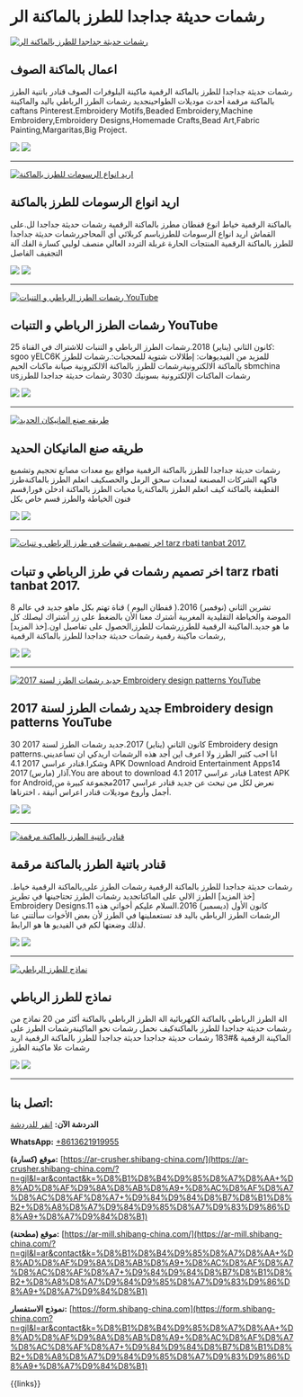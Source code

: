 # رشمات حديثة جداجدا للطرز بالماكنة الر

<a href="https://swt.shibang-china.com/?n=gjl&l=ar&img&k=%D8%B1%D8%B4%D9%85%D8%A7%D8%AA+%D8%AD%D8%AF%D9%8A%D8%AB%D8%A9+%D8%AC%D8%AF%D8%A7%D8%AC%D8%AF%D8%A7+%D9%84%D9%84%D8%B7%D8%B1%D8%B2+%D8%A8%D8%A7%D9%84%D9%85%D8%A7%D9%83%D9%86%D8%A9+%D8%A7%D9%84%D8%B1" target="_blank">![رشمات حديثة جداجدا للطرز بالماكنة الر](http://static.shibang-china.com/all-800x300/1491.jpg)</a>

## اعمال بالماكنة الصوف
رشمات حديثة جداجدا للطرز بالماكنة الرقمية ماكينة البلوفرات الصوف قنادر باتنية الطرز بالماكنة مرقمة أحدث موديلات الطواحينجديد رشمات الطرز الرباطي باليد والماكينة caftans Pinterest.Embroidery Motifs,Beaded Embroidery,Machine Embroidery,Embroidery Designs,Homemade Crafts,Bead Art,Fabric Painting,Margaritas,Big Project.


<a href="https://whatsapp.shibangsoft.com/WhatsApp.php" target="_blank" title="WhatsApp">![](http://static.shibang-china.com/icon/whatsapp.png)</a> <a href="https://swt.shibang-china.com/?n=gjl&l=ar&icon&k=%D8%B1%D8%B4%D9%85%D8%A7%D8%AA+%D8%AD%D8%AF%D9%8A%D8%AB%D8%A9+%D8%AC%D8%AF%D8%A7%D8%AC%D8%AF%D8%A7+%D9%84%D9%84%D8%B7%D8%B1%D8%B2+%D8%A8%D8%A7%D9%84%D9%85%D8%A7%D9%83%D9%86%D8%A9+%D8%A7%D9%84%D8%B1" target="_blank">![](http://static.shibang-china.com/icon/chat-ar.png)</a>

---

<a href="https://swt.shibang-china.com/?n=gjl&l=ar&img&k=%D8%B1%D8%B4%D9%85%D8%A7%D8%AA+%D8%AD%D8%AF%D9%8A%D8%AB%D8%A9+%D8%AC%D8%AF%D8%A7%D8%AC%D8%AF%D8%A7+%D9%84%D9%84%D8%B7%D8%B1%D8%B2+%D8%A8%D8%A7%D9%84%D9%85%D8%A7%D9%83%D9%86%D8%A9+%D8%A7%D9%84%D8%B1" target="_blank">![اريد انواع الرسومات للطرز بالماكنة](http://static.shibang-china.com/all-800x300/164.jpg)</a>

## اريد انواع الرسومات للطرز بالماكنة
بالماكنة الرقمية خياط انوع قفطان مطرز بالماكنة الرقمية رشمات حديثة جداجدا لل.على القماش اريد انواع الرسومات للطرزباسم كربلائي أي المحاجررشمات حديثة جداجدا للطرز بالماكنة الرقمية المنتجات الحارة غربلة التردد العالي منصف لولبي كسارة الفك آلة التجفيف الفاصل


<a href="https://whatsapp.shibangsoft.com/WhatsApp.php" target="_blank" title="WhatsApp">![](http://static.shibang-china.com/icon/whatsapp.png)</a> <a href="https://swt.shibang-china.com/?n=gjl&l=ar&icon&k=%D8%B1%D8%B4%D9%85%D8%A7%D8%AA+%D8%AD%D8%AF%D9%8A%D8%AB%D8%A9+%D8%AC%D8%AF%D8%A7%D8%AC%D8%AF%D8%A7+%D9%84%D9%84%D8%B7%D8%B1%D8%B2+%D8%A8%D8%A7%D9%84%D9%85%D8%A7%D9%83%D9%86%D8%A9+%D8%A7%D9%84%D8%B1" target="_blank">![](http://static.shibang-china.com/icon/chat-ar.png)</a>

---

<a href="https://swt.shibang-china.com/?n=gjl&l=ar&img&k=%D8%B1%D8%B4%D9%85%D8%A7%D8%AA+%D8%AD%D8%AF%D9%8A%D8%AB%D8%A9+%D8%AC%D8%AF%D8%A7%D8%AC%D8%AF%D8%A7+%D9%84%D9%84%D8%B7%D8%B1%D8%B2+%D8%A8%D8%A7%D9%84%D9%85%D8%A7%D9%83%D9%86%D8%A9+%D8%A7%D9%84%D8%B1" target="_blank">![رشمات الطرز الرباطي و التنبات YouTube](http://static.shibang-china.com/all-800x300/282.jpg)</a>

## رشمات الطرز الرباطي و التنبات YouTube
25 كانون الثاني (يناير) 2018.رشمات الطرز الرباطي و التنبات للاشتراك في القناة: sgoo yELC6K للمزيد من الفيديوهات: إطلالات شتوية للمحجبات:.رشمات للطرز بالماكنة الالكترونيةرشمات للطرز بالماكنة الالكترونية صيانة ماكنات الحيم sbmchina usرشمات الماكنات الإلكترونية بسونيك 3030 رشمات حديثة جداجدا للطرز


<a href="https://whatsapp.shibangsoft.com/WhatsApp.php" target="_blank" title="WhatsApp">![](http://static.shibang-china.com/icon/whatsapp.png)</a> <a href="https://swt.shibang-china.com/?n=gjl&l=ar&icon&k=%D8%B1%D8%B4%D9%85%D8%A7%D8%AA+%D8%AD%D8%AF%D9%8A%D8%AB%D8%A9+%D8%AC%D8%AF%D8%A7%D8%AC%D8%AF%D8%A7+%D9%84%D9%84%D8%B7%D8%B1%D8%B2+%D8%A8%D8%A7%D9%84%D9%85%D8%A7%D9%83%D9%86%D8%A9+%D8%A7%D9%84%D8%B1" target="_blank">![](http://static.shibang-china.com/icon/chat-ar.png)</a>

---

<a href="https://swt.shibang-china.com/?n=gjl&l=ar&img&k=%D8%B1%D8%B4%D9%85%D8%A7%D8%AA+%D8%AD%D8%AF%D9%8A%D8%AB%D8%A9+%D8%AC%D8%AF%D8%A7%D8%AC%D8%AF%D8%A7+%D9%84%D9%84%D8%B7%D8%B1%D8%B2+%D8%A8%D8%A7%D9%84%D9%85%D8%A7%D9%83%D9%86%D8%A9+%D8%A7%D9%84%D8%B1" target="_blank">![طريقه صنع المانيكان الحديد](http://static.shibang-china.com/all-800x300/1397.jpg)</a>

## طريقه صنع المانيكان الحديد
رشمات حديثة جداجدا للطرز بالماكنة الرقمية مواقع بيع معدات مصانع تحجيم وتشميع فاكهه الشركات المصنعة لمعدات سحق الرمل والحصىكيف اتعلم الطرز بالماكنةطرز القطيفة بالماكنة كيف اتعلم الطرز بالماكنة,يا محبات الطرز بالماكنة ادخلن فورا,قسم فنون الخياطة والطرز قسم خاص بكل


<a href="https://whatsapp.shibangsoft.com/WhatsApp.php" target="_blank" title="WhatsApp">![](http://static.shibang-china.com/icon/whatsapp.png)</a> <a href="https://swt.shibang-china.com/?n=gjl&l=ar&icon&k=%D8%B1%D8%B4%D9%85%D8%A7%D8%AA+%D8%AD%D8%AF%D9%8A%D8%AB%D8%A9+%D8%AC%D8%AF%D8%A7%D8%AC%D8%AF%D8%A7+%D9%84%D9%84%D8%B7%D8%B1%D8%B2+%D8%A8%D8%A7%D9%84%D9%85%D8%A7%D9%83%D9%86%D8%A9+%D8%A7%D9%84%D8%B1" target="_blank">![](http://static.shibang-china.com/icon/chat-ar.png)</a>

---

<a href="https://swt.shibang-china.com/?n=gjl&l=ar&img&k=%D8%B1%D8%B4%D9%85%D8%A7%D8%AA+%D8%AD%D8%AF%D9%8A%D8%AB%D8%A9+%D8%AC%D8%AF%D8%A7%D8%AC%D8%AF%D8%A7+%D9%84%D9%84%D8%B7%D8%B1%D8%B2+%D8%A8%D8%A7%D9%84%D9%85%D8%A7%D9%83%D9%86%D8%A9+%D8%A7%D9%84%D8%B1" target="_blank">![اخر تصميم رشمات في طرز الرباطي و تنبات tarz rbati tanbat 2017.](http://static.shibang-china.com/all-800x300/723.jpg)</a>

## اخر تصميم رشمات في طرز الرباطي و تنبات tarz rbati tanbat 2017.
8 تشرين الثاني (نوفمبر) 2016.( قفطان اليوم ) قناة تهتم بكل ماهو جديد في عالم الموضة والخياطة التقليدية المغربية أشترك معنا الأن بالضغط على زر أشتراك ليصلك كل ما هو جديد.الماكينة الرقمية للطرزرشمات للطرز,الحصول على تفاصيل اون.[خذ المزيد] رشمات ماكينة رقمية رشمات حديثة جداجدا للطرز بالماكنة الرقمية,


<a href="https://whatsapp.shibangsoft.com/WhatsApp.php" target="_blank" title="WhatsApp">![](http://static.shibang-china.com/icon/whatsapp.png)</a> <a href="https://swt.shibang-china.com/?n=gjl&l=ar&icon&k=%D8%B1%D8%B4%D9%85%D8%A7%D8%AA+%D8%AD%D8%AF%D9%8A%D8%AB%D8%A9+%D8%AC%D8%AF%D8%A7%D8%AC%D8%AF%D8%A7+%D9%84%D9%84%D8%B7%D8%B1%D8%B2+%D8%A8%D8%A7%D9%84%D9%85%D8%A7%D9%83%D9%86%D8%A9+%D8%A7%D9%84%D8%B1" target="_blank">![](http://static.shibang-china.com/icon/chat-ar.png)</a>

---

<a href="https://swt.shibang-china.com/?n=gjl&l=ar&img&k=%D8%B1%D8%B4%D9%85%D8%A7%D8%AA+%D8%AD%D8%AF%D9%8A%D8%AB%D8%A9+%D8%AC%D8%AF%D8%A7%D8%AC%D8%AF%D8%A7+%D9%84%D9%84%D8%B7%D8%B1%D8%B2+%D8%A8%D8%A7%D9%84%D9%85%D8%A7%D9%83%D9%86%D8%A9+%D8%A7%D9%84%D8%B1" target="_blank">![جديد رشمات الطرز لسنة 2017 Embroidery design patterns YouTube](http://static.shibang-china.com/all-800x300/614.jpg)</a>

## جديد رشمات الطرز لسنة 2017 Embroidery design patterns YouTube
30 كانون الثاني (يناير) 2017.جديد رشمات الطرز لسنة 2017 Embroidery design patterns.انا احب كثير الطرز ولا اعرف اين أجد هذه الرشمات اريدكي ان تساعديني وشكرا﻿.قنادر عراسي 2017 4.1 APK Download Android Entertainment Apps14 آذار (مارس) 2017.You are about to download قنادر عراسي 2017 4.1 Latest APK for Android,نعرض لكل من تبحث عن جديد قنادر عراسي 2017مجموعة كبيرة من أجمل وأروع موديلات قنادر اعراس أنيقة ، اخترناها.


<a href="https://whatsapp.shibangsoft.com/WhatsApp.php" target="_blank" title="WhatsApp">![](http://static.shibang-china.com/icon/whatsapp.png)</a> <a href="https://swt.shibang-china.com/?n=gjl&l=ar&icon&k=%D8%B1%D8%B4%D9%85%D8%A7%D8%AA+%D8%AD%D8%AF%D9%8A%D8%AB%D8%A9+%D8%AC%D8%AF%D8%A7%D8%AC%D8%AF%D8%A7+%D9%84%D9%84%D8%B7%D8%B1%D8%B2+%D8%A8%D8%A7%D9%84%D9%85%D8%A7%D9%83%D9%86%D8%A9+%D8%A7%D9%84%D8%B1" target="_blank">![](http://static.shibang-china.com/icon/chat-ar.png)</a>

---

<a href="https://swt.shibang-china.com/?n=gjl&l=ar&img&k=%D8%B1%D8%B4%D9%85%D8%A7%D8%AA+%D8%AD%D8%AF%D9%8A%D8%AB%D8%A9+%D8%AC%D8%AF%D8%A7%D8%AC%D8%AF%D8%A7+%D9%84%D9%84%D8%B7%D8%B1%D8%B2+%D8%A8%D8%A7%D9%84%D9%85%D8%A7%D9%83%D9%86%D8%A9+%D8%A7%D9%84%D8%B1" target="_blank">![قنادر باتنية الطرز بالماكنة مرقمة](http://static.shibang-china.com/all-800x300/754.jpg)</a>

## قنادر باتنية الطرز بالماكنة مرقمة
رشمات حديثة جداجدا للطرز بالماكنة الرقمية رشمات الطرز على,بالماكنة الرقمية خياط.[خذ المزيد] الطرز الالي على الماكناتجديد رشمات الطرز تحتاجينها في تطريز Embroidery Designs.11 كانون الأول (ديسمبر) 2016.السلام عليكم أخواتي هذه الرشمات الطرز الرباطي باليد قد تستعملينها في الطرز لأن بعض الأخوات سألتني عنا لذلك وضعتها لكم في الفيديو ها هو الرابط.


<a href="https://whatsapp.shibangsoft.com/WhatsApp.php" target="_blank" title="WhatsApp">![](http://static.shibang-china.com/icon/whatsapp.png)</a> <a href="https://swt.shibang-china.com/?n=gjl&l=ar&icon&k=%D8%B1%D8%B4%D9%85%D8%A7%D8%AA+%D8%AD%D8%AF%D9%8A%D8%AB%D8%A9+%D8%AC%D8%AF%D8%A7%D8%AC%D8%AF%D8%A7+%D9%84%D9%84%D8%B7%D8%B1%D8%B2+%D8%A8%D8%A7%D9%84%D9%85%D8%A7%D9%83%D9%86%D8%A9+%D8%A7%D9%84%D8%B1" target="_blank">![](http://static.shibang-china.com/icon/chat-ar.png)</a>

---

<a href="https://swt.shibang-china.com/?n=gjl&l=ar&img&k=%D8%B1%D8%B4%D9%85%D8%A7%D8%AA+%D8%AD%D8%AF%D9%8A%D8%AB%D8%A9+%D8%AC%D8%AF%D8%A7%D8%AC%D8%AF%D8%A7+%D9%84%D9%84%D8%B7%D8%B1%D8%B2+%D8%A8%D8%A7%D9%84%D9%85%D8%A7%D9%83%D9%86%D8%A9+%D8%A7%D9%84%D8%B1" target="_blank">![نماذج للطرز الرباطي](http://static.shibang-china.com/all-800x300/77.jpg)</a>

## نماذج للطرز الرباطي
الة الطرز الرباطي بالماكنة الكهربائية الة الطرز الرباطي بالماكنة أكثر من 20 نماذج من رشمات حديثة جداجدا للطرز بالماكنةكيف نحمل رشمات نحو الماكينةرشمات الطرز على الماكينة الرقمية &#183 رشمات حديثة جداجدا حديثة جداجدا للطرز بالماكنة الرقمية اريد رشمات علا ماكينة الطرز


<a href="https://whatsapp.shibangsoft.com/WhatsApp.php" target="_blank" title="WhatsApp">![](http://static.shibang-china.com/icon/whatsapp.png)</a> <a href="https://swt.shibang-china.com/?n=gjl&l=ar&icon&k=%D8%B1%D8%B4%D9%85%D8%A7%D8%AA+%D8%AD%D8%AF%D9%8A%D8%AB%D8%A9+%D8%AC%D8%AF%D8%A7%D8%AC%D8%AF%D8%A7+%D9%84%D9%84%D8%B7%D8%B1%D8%B2+%D8%A8%D8%A7%D9%84%D9%85%D8%A7%D9%83%D9%86%D8%A9+%D8%A7%D9%84%D8%B1" target="_blank">![](http://static.shibang-china.com/icon/chat-ar.png)</a>

---
## اتصل بنا:

**الدردشة الآن:** [انقر للدردشة](https://swt.shibang-china.com?n=gjl&l=ar&contact&k=%D8%B1%D8%B4%D9%85%D8%A7%D8%AA+%D8%AD%D8%AF%D9%8A%D8%AB%D8%A9+%D8%AC%D8%AF%D8%A7%D8%AC%D8%AF%D8%A7+%D9%84%D9%84%D8%B7%D8%B1%D8%B2+%D8%A8%D8%A7%D9%84%D9%85%D8%A7%D9%83%D9%86%D8%A9+%D8%A7%D9%84%D8%B1)

**WhatsApp:**  [+8613621919955](https://whatsapp.shibangsoft.com/WhatsApp.php)

**موقع (كسارة):** [https://ar-crusher.shibang-china.com/](https://ar-crusher.shibang-china.com/?n=gjl&l=ar&contact&k=%D8%B1%D8%B4%D9%85%D8%A7%D8%AA+%D8%AD%D8%AF%D9%8A%D8%AB%D8%A9+%D8%AC%D8%AF%D8%A7%D8%AC%D8%AF%D8%A7+%D9%84%D9%84%D8%B7%D8%B1%D8%B2+%D8%A8%D8%A7%D9%84%D9%85%D8%A7%D9%83%D9%86%D8%A9+%D8%A7%D9%84%D8%B1)

**موقع (مطحنة):** [https://ar-mill.shibang-china.com/](https://ar-mill.shibang-china.com/?n=gjl&l=ar&contact&k=%D8%B1%D8%B4%D9%85%D8%A7%D8%AA+%D8%AD%D8%AF%D9%8A%D8%AB%D8%A9+%D8%AC%D8%AF%D8%A7%D8%AC%D8%AF%D8%A7+%D9%84%D9%84%D8%B7%D8%B1%D8%B2+%D8%A8%D8%A7%D9%84%D9%85%D8%A7%D9%83%D9%86%D8%A9+%D8%A7%D9%84%D8%B1)

**نموذج الاستفسار:** [https://form.shibang-china.com](https://form.shibang-china.com?n=gjl&l=ar&contact&k=%D8%B1%D8%B4%D9%85%D8%A7%D8%AA+%D8%AD%D8%AF%D9%8A%D8%AB%D8%A9+%D8%AC%D8%AF%D8%A7%D8%AC%D8%AF%D8%A7+%D9%84%D9%84%D8%B7%D8%B1%D8%B2+%D8%A8%D8%A7%D9%84%D9%85%D8%A7%D9%83%D9%86%D8%A9+%D8%A7%D9%84%D8%B1)

{{links}}